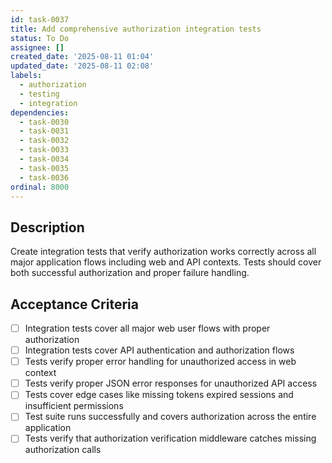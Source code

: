 ```yaml
---
id: task-0037
title: Add comprehensive authorization integration tests
status: To Do
assignee: []
created_date: '2025-08-11 01:04'
updated_date: '2025-08-11 02:08'
labels:
  - authorization
  - testing
  - integration
dependencies:
  - task-0030
  - task-0031
  - task-0032
  - task-0033
  - task-0034
  - task-0035
  - task-0036
ordinal: 8000
---
```


## Description

Create integration tests that verify authorization works correctly across all major application flows including web and API contexts. Tests should cover both successful authorization and proper failure handling.

## Acceptance Criteria

- [ ] Integration tests cover all major web user flows with proper authorization
- [ ] Integration tests cover API authentication and authorization flows
- [ ] Tests verify proper error handling for unauthorized access in web context
- [ ] Tests verify proper JSON error responses for unauthorized API access
- [ ] Tests cover edge cases like missing tokens expired sessions and insufficient permissions
- [ ] Test suite runs successfully and covers authorization across the entire application
- [ ] Tests verify that authorization verification middleware catches missing authorization calls
